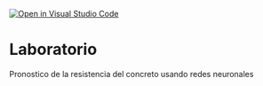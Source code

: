 [![Open in Visual Studio Code](https://classroom.github.com/assets/open-in-vscode-718a45dd9cf7e7f842a935f5ebbe5719a5e09af4491e668f4dbf3b35d5cca122.svg)](https://classroom.github.com/online_ide?assignment_repo_id=13026450&assignment_repo_type=AssignmentRepo)
# Laboratorio
Pronostico de la resistencia del concreto usando redes neuronales
